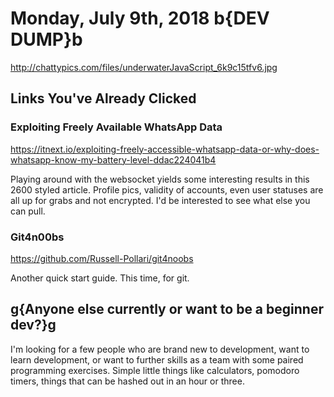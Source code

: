 # Monday, July 9th, 2018 b{DEV DUMP}b

<http://chattypics.com/files/underwaterJavaScript_6k9c15tfv6.jpg>

## Links You've Already Clicked

### Exploiting Freely Available WhatsApp Data

<https://itnext.io/exploiting-freely-accessible-whatsapp-data-or-why-does-whatsapp-know-my-battery-level-ddac224041b4>

Playing around with the websocket yields some interesting results in this 2600 styled article. Profile pics, validity of accounts, even user statuses are all up for grabs and not encrypted. I'd be interested to see what else you can pull.

### Git4n00bs

<https://github.com/Russell-Pollari/git4noobs>

Another quick start guide. This time, for git. 

## g{Anyone else currently or want to be a beginner dev?}g

I'm looking for a few people who are brand new to development, want to learn development, or want to further skills as a team with some paired programming exercises. Simple little things like calculators, pomodoro timers, things that can be hashed out in an hour or three. 